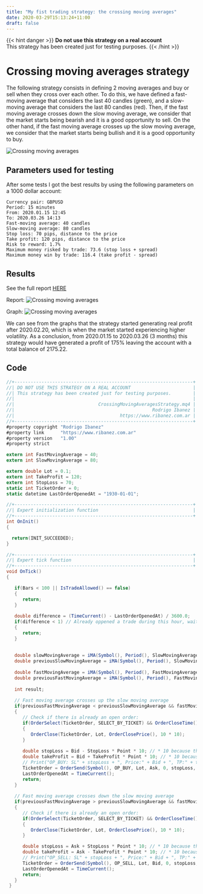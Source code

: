 ```yaml
---
title: "My fist trading strategy: the crossing moving averages"
date: 2020-03-29T15:13:24+11:00
draft: false
---
```


{{< hint danger >}}
**Do not use this strategy on a real account**  
This strategy has been created just for testing purposes.
{{< /hint >}}

# Crossing moving averages strategy
The following strategy consists in defining 2 moving averages and buy or sell when they cross over each other.
To do this, we have defined a fast-moving average that considers the last 40 candles (green), and a slow-moving average that considers the last 80 candles (red).
Then, if the fast moving average crosses down the slow moving average, we consider that the market starts being bearish and it is a good opportunity to sell.
On the other hand, if the fast moving average crosses up the slow moving average, we consider that the market starts being bullish and it is a good opportunity to buy.

![Crossing moving averages](/trading/crossing-moving-averages.png)

## Parameters used for testing
After some tests I got the best results by using the following parameters on a 1000 dollar account:
```
Currency pair: GBPUSD
Period: 15 minutes
From: 2020.01.15 12:45
To: 2020.03.26 14:13
Fast-moving average: 40 candles
Slow-moving average: 80 candles
Stop loss: 70 pips, distance to the price
Take profit: 120 pips, distance to the price
Risk to reward: 1.7%
Maximum money risked by trade: 73.6 (stop loss + spread)
Maximum money win by trade: 116.4 (take profit - spread)
```

## Results
See the full report [HERE](../crossing-moving-averages-strategy-report.html)

Report:
![Crossing moving averages](/trading/crossing-moving-averages-report.png)

Graph:
![Crossing moving averages](/trading/crossing-moving-averages-graph.png)

We can see from the graphs that the strategy started generating real profit after 2020.02.20, which is when the market started experiencing higher volatility.
As a conclusion, from 2020.01.15 to 2020.03.26 (3 months) this strategy would have generated a profit of 175% leaving the account with a total balance of 2175.22.

## Code
```csharp
//+------------------------------------------------------------------+
//| DO NOT USE THIS STRATEGY ON A REAL ACCOUNT                       |
//| This strategy has been created just for testing purposes.        |
//|                                                                  |
//|                               CrossingMovingAveragesStrategy.mq4 |
//|                                                   Rodrigo Ibanez |
//|                                       https://www.ribanez.com.ar |
//+------------------------------------------------------------------+
#property copyright "Rodrigo Ibanez"
#property link      "https://www.ribanez.com.ar"
#property version   "1.00"
#property strict

extern int FastMovingAverage = 40;
extern int SlowMovingAverage = 80;

extern double Lot = 0.1;
extern int TakeProfit = 120;
extern int StopLoss = 70;
static int TicketOrder = 0;
static datetime LastOrderOpenedAt = "1930-01-01";

//+------------------------------------------------------------------+
//| Expert initialization function                                   |
//+------------------------------------------------------------------+
int OnInit()
{

  return(INIT_SUCCEEDED);
}

//+------------------------------------------------------------------+
//| Expert tick function                                             |
//+------------------------------------------------------------------+
void OnTick()
{

   if(Bars < 100 || IsTradeAllowed() == false)
   {
      return;
   }
   
   double difference = (TimeCurrent() - LastOrderOpenedAt) / 3600.0;
   if(difference < 1) // Already oppened a trade during this hour, wait at least 1 hour to open the next trade.
   {
      return;
   }
   
  
   double slowMovingAverage = iMA(Symbol(), Period(), SlowMovingAverage, 0, MODE_SMA, PRICE_CLOSE, 0);
   double previousSlowMovingAverage = iMA(Symbol(), Period(), SlowMovingAverage, 0, MODE_SMA, PRICE_CLOSE, 1);
   
   double fastMovingAverage = iMA(Symbol(), Period(), FastMovingAverage, 0, MODE_SMA, PRICE_CLOSE, 0);
   double previousFastMovingAverage = iMA(Symbol(), Period(), FastMovingAverage, 0, MODE_SMA, PRICE_CLOSE, 1);
   
   int result;
      
   // Fast moving average crosses up the slow moving average
   if(previousFastMovingAverage < previousSlowMovingAverage && fastMovingAverage > slowMovingAverage)
   {
      // Check if there is already an open order:
      if(OrderSelect(TicketOrder, SELECT_BY_TICKET) && OrderCloseTime() == 0)
      {
         OrderClose(TicketOrder, Lot, OrderClosePrice(), 10 * 10);
      }
   
      double stopLoss = Bid - StopLoss * Point * 10; // * 10 because the broker has 5 decimal points
      double takeProfit = Bid + TakeProfit * Point * 10; // * 10 because the broker has 5 decimal points
      // Print("OP_BUY: SL" + stopLoss + ", Price:" + Bid + ", TP:" + takeProfit);
      TicketOrder = OrderSend(Symbol(), OP_BUY, Lot, Ask, 0, stopLoss, takeProfit, "Buy - Fast MA crossed up Slow MA");
      LastOrderOpenedAt = TimeCurrent();
      return;
   }
   
   // Fast moving average crosses down the slow moving average
   if(previousFastMovingAverage > previousSlowMovingAverage && fastMovingAverage < slowMovingAverage)
   {
      // Check if there is already an open order:
      if(OrderSelect(TicketOrder, SELECT_BY_TICKET) && OrderCloseTime() == 0)
      {
         OrderClose(TicketOrder, Lot, OrderClosePrice(), 10 * 10);
      }

      double stopLoss = Ask + StopLoss * Point * 10; // * 10 because the broker has 5 decimal points
      double takeProfit = Ask - TakeProfit * Point * 10; // * 10 because the broker has 5 decimal points
      // Print("OP_SELL: SL" + stopLoss + ", Price:" + Bid + ", TP:" + takeProfit);
      TicketOrder = OrderSend(Symbol(), OP_SELL, Lot, Bid, 0, stopLoss, takeProfit, "Buy - Fast MA crossed down Slow MA");
      LastOrderOpenedAt = TimeCurrent();
      return;
   }
 }
```